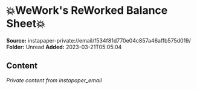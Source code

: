 # 💥WeWork's ReWorked Balance Sheet💥

**Source:** instapaper-private://email/f534f81d770e04c857a46affb575d019/
**Folder:** Unread
**Added:** 2023-03-21T05:05:04




## Content
*Private content from instapaper_email*
